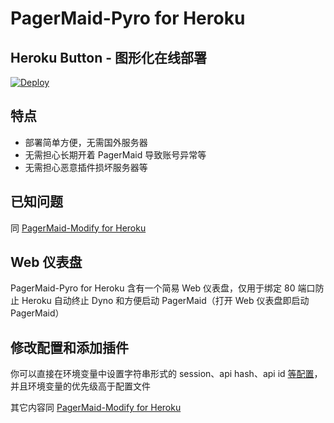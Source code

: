# PagerMaid-Pyro for Heroku

## Heroku Button - 图形化在线部署

[![Deploy](https://www.herokucdn.com/deploy/button.svg)](https://heroku.com/deploy)

## 特点

 - 部署简单方便，无需国外服务器
 - 无需担心长期开着 PagerMaid 导致账号异常等
 - 无需担心恶意插件损坏服务器等

## 已知问题

同 [PagerMaid-Modify for Heroku](https://github.com/jiesou/Heroku-PagerMaid/tree/main#已知问题)

## Web 仪表盘

PagerMaid-Pyro for Heroku 含有一个简易 Web 仪表盘，仅用于绑定 80 端口防止 Heroku 自动终止 Dyno 和方便启动 PagerMaid（打开 Web 仪表盘即启动 PagerMaid）

## 修改配置和添加插件

你可以直接在环境变量中设置字符串形式的 session、api hash、api id [等配置](https://github.com/TeamPGM/PagerMaid-Pyro/blob/master/pagermaid/config.py)，并且环境变量的优先级高于配置文件

其它内容同 [PagerMaid-Modify for Heroku](https://github.com/jiesou/Heroku-PagerMaid/tree/main)
